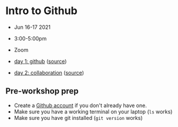 # Intro to Github
- Jun 16-17 2021
- 3:00-5:00pm
- Zoom

- [day 1: github](https://sciware.flatironinstitute.org/15_IntroGithub/slides1.html) ([source](day1.md))
- [day 2: collaboration](https://sciware.flatironinstitute.org/15_IntroGithub/slides2.html) ([source](day2.md))

## Pre-workshop prep

- Create a [Github account](https://github.com/join) if you don't already have one.
- Make sure you have a working terminal on your laptop (`ls` works)
- Make sure you have git installed (`git version` works)
